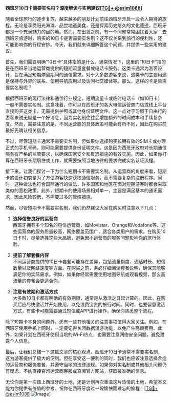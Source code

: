 **西班牙10日卡需要实名吗？深度解读与实用建议[[TG💪+ @esim1088](https://t.me/s/esim1088)]**

随着全球旅行的逐步复苏，越来越多的朋友计划前往西班牙开启一段令人期待的旅程。无论是享受阳光海滩、品尝地道美食，还是探索历史悠久的文化遗迹，西班牙都是一个充满魅力的目的地。然而，在出发之前，有一个问题常常困扰着大家：去西班牙旅游时，购买的10日卡是否需要实名制？这不仅关系到旅行的便利性，还可能影响你的行程安排。今天，我们就来详细解答这个问题，并提供一些实用的建议。

首先，我们需要明确“10日卡”具体指的是什么。通常情况下，这里的“10日卡”指的是在西班牙当地运营商提供的短期流量套餐或电话卡服务。这类卡通常为游客设计，旨在满足短期停留期间的通信需求。对于大多数游客来说，这类卡的主要用途是保持与外界的联系、使用导航应用以及访问社交媒体等。那么，这样的卡是否需要实名制呢？

根据西班牙的现行法律和通信行业规定，短期流量卡或临时电话卡（如10日卡）一般不需要实名制。这意味着，你可以在西班牙的各大电信运营商门店或线上平台直接购买这类卡，无需提供护照或其他身份证明文件。这一点对于习惯于自由行的游客来说无疑是一个好消息，因为实名制往往会增加额外的时间成本和手续复杂度。然而，需要注意的是，不同运营商的具体政策可能会有所不同，因此在购买前最好先确认相关信息。

不过，尽管短期卡通常不需要实名制，但如果你选择购买长期有效的SIM卡或办理正式的手机号码，则可能需要提供身份证明文件。这是因为西班牙政府对长期通信服务有严格的监管要求，以确保国家安全和反恐措施的有效实施。因此，如果你打算在西班牙长期居住或工作，就需要按照当地法律的要求完成实名认证流程。

接下来，让我们探讨一下为什么短期卡不需要实名制。从运营商的角度来看，短期卡的设计初衷是为了方便游客快速获取通信服务，而不需要复杂的注册程序。同时，这种做法也符合国际通行的做法，许多国家和地区在面对短期游客时都会采取类似的宽松政策。此外，短期卡的使用场景相对单一，主要是满足基本的通讯需求，因此风险较低，不需要过多的管控措施。

然而，尽管短期卡不需要实名制，我们仍然建议大家在购买时注意以下几点：

1. **选择信誉良好的运营商**  
   西班牙拥有多个知名的电信运营商，如Movistar、Orange和Vodafone等。这些运营商的服务质量较高，网络覆盖范围广，适合各类用户的需求。在购买10日卡时，尽量选择这些大品牌，避免因小运营商的服务问题影响你的旅行体验。

2. **提前了解套餐内容**  
   不同运营商提供的10日卡套餐可能存在差异，包括流量额度、通话时长、短信数量以及网络速度等方面。在购买之前，务必仔细阅读套餐说明，确保其能够满足你的实际需求。例如，如果你经常需要使用地图导航或观看视频，那么高流量的套餐会更适合你。

3. **注意有效期和激活方式**  
   大多数10日卡都有明确的有效期限，通常是从激活之日起计算的。因此，在购买后应尽快激活并开始使用，以免浪费宝贵的旅行时间。同时，也要留意激活方式，有些卡可能需要通过短信或APP进行操作，确保你熟悉整个流程。

除了短期卡本身的问题外，还有一些其他相关的注意事项值得大家关注。例如，在西班牙使用手机上网时，一定要记得关闭数据漫游功能，以免产生高额费用。此外，如果计划在西班牙使用当地的Wi-Fi热点，也需要注意网络安全问题，避免泄露个人信息。

最后，让我们总结一下这篇文章的核心观点。西班牙10日卡通常不需要实名制，这为游客提供了极大的便利。但在享受这一便利的同时，我们也应该注意选择合适的运营商和服务套餐，并遵守当地的法律法规。如果你对实名制或其他相关问题仍有疑虑，不妨直接咨询运营商客服或查阅官方网站，获取最准确的信息。

无论你是第一次踏上西班牙的土地，还是计划再次重温这片热情的土地，希望本文能为你提供有价值的参考。祝你在西班牙度过一段愉快而难忘的旅程！[[TG💪+ @esim1088](https://t.me/s/esim1088) ![Image](https://i.postimg.cc/4NQfJmqS/Snipaste-2025-05-13-00-14-12.png)]